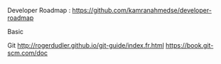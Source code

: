 Developer Roadmap : https://github.com/kamranahmedse/developer-roadmap

Basic

Git
http://rogerdudler.github.io/git-guide/index.fr.html
https://book.git-scm.com/doc
